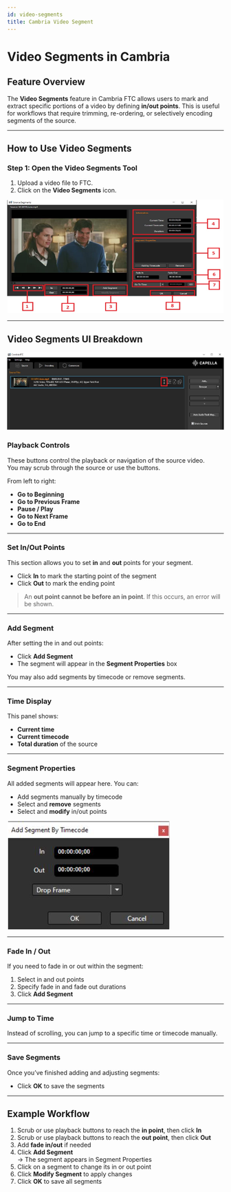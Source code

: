 ```yaml
---
id: video-segments
title: Cambria Video Segment
---
```


# Video Segments in Cambria

## Feature Overview

The **Video Segments** feature in Cambria FTC allows users to mark and extract specific portions of a video by defining **in/out points**. This is useful for workflows that require trimming, re-ordering, or selectively encoding segments of the source.

---

## How to Use Video Segments

### Step 1: Open the Video Segments Tool

1. Upload a video file to FTC.  
2. Click on the **Video Segments** icon.

![Screenshot](01_video_segments_icon.png)

---

## Video Segments UI Breakdown


![Screenshot](02_playback_controls.png)


### Playback Controls

These buttons control the playback or navigation of the source video.  
You may scrub through the source or use the buttons.

From left to right:

- **Go to Beginning**  
- **Go to Previous Frame**  
- **Pause / Play**  
- **Go to Next Frame**  
- **Go to End**

---

### Set In/Out Points

This section allows you to set **in** and **out** points for your segment.

- Click **In** to mark the starting point of the segment  
- Click **Out** to mark the ending point

> An **out point cannot be before an in point**. If this occurs, an error will be shown.

---

### Add Segment

After setting the in and out points:

- Click **Add Segment**
- The segment will appear in the **Segment Properties** box

 You may also add segments by timecode or remove segments.
 
 ---
 
 ### Time Display

This panel shows:

- **Current time**
- **Current timecode**
- **Total duration** of the source

---

### Segment Properties

All added segments will appear here. You can:

- Add segments manually by timecode  
- Select and **remove** segments  
- Select and **modify** in/out points

 
![Screenshot](03_in_out_controls.png)

---

### Fade In / Out

If you need to fade in or out within the segment:

1. Select in and out points  
2. Specify fade in and fade out durations  
3. Click **Add Segment**

---

### Jump to Time

Instead of scrolling, you can jump to a specific time or timecode manually.

---

### Save Segments

Once you’ve finished adding and adjusting segments:

- Click **OK** to save the segments

---

## Example Workflow

1. Scrub or use playback buttons to reach the **in point**, then click **In**
2. Scrub or use playback buttons to reach the **out point**, then click **Out**
3. Add **fade in/out** if needed
4. Click **Add Segment**  
   → The segment appears in Segment Properties
5. Click on a segment to change its in or out point
6. Click **Modify Segment** to apply changes
7. Click **OK** to save all segments

